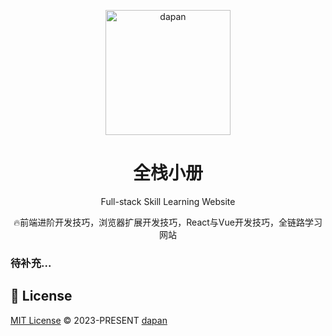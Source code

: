 <p align="center">
<img  alt="dapan" src="https://skillgroup.cn/logo.svg" style="width: 200px; height: auto;" />
</p>

<h1 align="center">
全栈小册
</h1>

<p align="center">
Full-stack Skill Learning Website
</p>

<p align="center">
🔥前端进阶开发技巧，浏览器扩展开发技巧，React与Vue开发技巧，全链路学习网站
</p>

### 待补充...

## 📄 License

[MIT License](https://github.com/dapandocs/danpan-docs/blob/master/LICENSE) © 2023-PRESENT [dapan](https://github.com/dapandocs)
